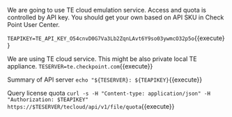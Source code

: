 
We are going to use TE cloud emulation service. Access and quota is controlled by API key.
You should get your own based on API SKU in Check Point User Center.

`TEAPIKEY=TE_API_KEY_O54cnvD0G7Va3Lb2ZqnLAvt6Y9so03ywmcO32p5o`{{execute}}

We are using TE cloud service. This might be also private local TE appliance.
`TESERVER=te.checkpoint.com`{{execute}}

Summary of API server
`echo "${TESERVER}: ${TEAPIKEY}`{{execute}}

Query license quota
`curl -s -H "Content-type: application/json" -H "Authorization: $TEAPIKEY" https://$TESERVER/tecloud/api/v1/file/quota`{{execute}}